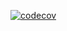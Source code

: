 [![codecov](https://codecov.io/gh/danilBogo/homeworkDotNet/branch/2k-452/graph/badge.svg?token=LPEJC822QO)](https://codecov.io/gh/danilBogo/homeworkDotNet)
